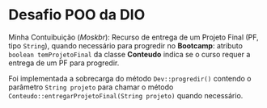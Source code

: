 # Desafio POO da DIO

Minha Contuibuição (*Moskbr*): Recurso de entrega de um Projeto Final (PF, tipo `String`), quando necessário para progredir no **Bootcamp**: atributo `boolean temProjetoFinal` da classe **Conteudo** indica se o curso requer a entrega de um PF para progredir.

Foi implementada a sobrecarga do método `Dev::progredir()` contendo o parâmetro `String projeto` para chamar o método `Conteudo::entregarProjetoFinal(String projeto)` quando necessário.
